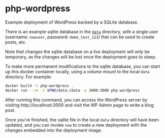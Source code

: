 # php-wordpress

Example deployment of WordPress backed by a SQLite database.

There is an example sqlite database in the [`data`](./data) directory,
with a single user (username: `nowuser`, password: `demo_test_123`) that
can be used to create posts, etc.

Note that changes the sqlite database on a _live_ deployment will only be
temporary, as the changes will be lost once the deployment goes to sleep.

To make more permanent modifications to the sqlite database, you can start up
this docker container locally, using a *volume mount* to the local `data`
directory. For example:

```bash
docker build -t php-wordpress .
docker run --rm -v $PWD/data:/data -p 3000:3000 php-wordpress
```

After running this command, you can access the WordPress server by visiting
http://localhost:3000 and visit the WP Admin page to write a blog post.

Once you're finished, the sqlite file in the local `data` directory will
have been updated, and you can invoke `now` to create a new deployment with
the changes embedded into the deployment image.
